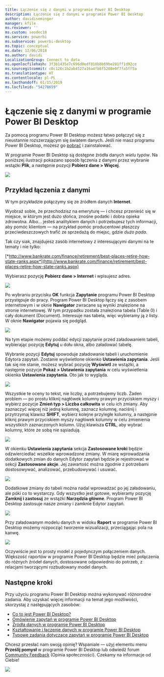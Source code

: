```yaml
---
title: Łączenie się z danymi w programie Power BI Desktop
description: Łączenie się z danymi w programie Power BI Desktop
author: davidiseminger
manager: kfile
ms.reviewer: ''
ms.custom: seodec18
ms.service: powerbi
ms.subservice: powerbi-desktop
ms.topic: conceptual
ms.date: 12/06/2018
ms.author: davidi
LocalizationGroup: Connect to data
ms.openlocfilehash: 3f3b1435e7c696d0edf810b8b69be201ff1d92ce
ms.sourcegitcommit: c8c126c1b2ab4527a16a4fb8f5208e0f7fa5ff5a
ms.translationtype: HT
ms.contentlocale: pl-PL
ms.lasthandoff: 01/15/2019
ms.locfileid: "54278659"
---
```

# <a name="connect-to-data-in-power-bi-desktop"></a>Łączenie się z danymi w programie Power BI Desktop
Za pomocą programu Power BI Desktop możesz łatwo połączyć się z nieustannie rozszerzającym się światem danych. Jeśli nie masz programu Power BI Desktop, możesz go [pobrać](http://go.microsoft.com/fwlink/?LinkID=521662) i zainstalować.

W programie Power BI Desktop są dostępne źródła danych *wielu typów*. Na poniższej ilustracji pokazano sposób łączenia z danymi przez wybranie wstążki **Plik**, a następnie pozycji **Pobierz dane \> Więcej**.

![](media/desktop-connect-to-data/getdatavid_smallv2.gif)

## <a name="example-of-connecting-to-data"></a>Przykład łączenia z danymi
W tym przykładzie połączymy się ze źródłem danych **Internet**.

Wyobraź sobie, że przechodzisz na emeryturę — i chcesz przenieść się w miejsce, w którym jest dużo słońca, znośne podatki i dobra opieka zdrowotna. Albo... jesteś analitykiem danych i potrzebujesz tych informacji, aby pomóc klientom — na przykład pomóc producentowi płaszczy przeciwdeszczowych trafić ze sprzedażą do miejsc, gdzie *dużo pada*.

Tak czy siak, znajdujesz zasób internetowy z interesującymi danymi na te tematy i nie tylko:

[*http://www.bankrate.com/finance/retirement/best-places-retire-how-state-ranks.aspx*](http://www.bankrate.com/finance/retirement/best-places-retire-how-state-ranks.aspx)

Wybierasz pozycję **Pobierz dane \> Internet** i wpisujesz adres.

![](media/desktop-connect-to-data/connecttodata_3.png)

Po wybraniu przycisku **OK** funkcja **Zapytanie** programu Power BI Desktop przystępuje do pracy. Program Power BI Desktop łączy się z zasobem internetowym i w oknie **Nawigator** zwracane są wyniki znalezione na stronie internetowej. W tym przypadku została znaleziona tabela (Table 0) i cały dokument (Document). Interesuje nas tabela, więc wybieramy ją z listy. W oknie **Nawigator** pojawia się podgląd.

![](media/desktop-connect-to-data/datasources_fromnavigatordialog.png)

Na tym etapie możemy poddać edycji zapytanie przed załadowaniem tabeli, wybierając pozycję **Edytuj** u dołu okna, albo załadować tabelę.

Wybranie pozycji **Edytuj** spowoduje załadowanie tabeli i uruchomienie Edytora zapytań. Zostanie wyświetlone okienko **Ustawienia zapytania**. Jeśli tak się nie stanie, możesz wybrać pozycję **Wyświetl** ze wstążki, a następnie pozycje **Pokaż \> Ustawienia zapytania** w celu wyświetlenia okienka **Ustawienia zapytania**. Oto jak to wygląda.

![](media/desktop-connect-to-data/designer_gsg_editquery.png)

Wszystkie te oceny to tekst, nie liczby, a potrzebujemy liczb. Żaden problem — po prostu kliknij nagłówek kolumny prawym przyciskiem myszy i wybierz pozycje **Zmień typ \> Liczba całkowita** w celu ich zmiany. Aby zaznaczyć więcej niż jedną kolumnę, zaznacz kolumnę, naciśnij i przytrzymaj klawisz **SHIFT**, wybierz kolejne przyległe kolumny, a następnie kliknij prawym przyciskiem myszy nagłówek kolumny w celu zmienienia wszystkich zaznaczonych kolumn. Użyj klawisza **CTRL**, aby wybrać kolumny, które ze sobą nie sąsiadują.

![](media/desktop-connect-to-data/designer_gsg_changedatatype.png)

W okienku **Ustawienia zapytania** sekcja **Zastosowane kroki** będzie odzwierciedlać wszelkie wprowadzone zmiany. W miarę wprowadzania dodatkowych zmian do danych Edytor zapytań będzie je rejestrować w sekcji **Zastosowane akcje**. Jej zawartość można zgodnie z potrzebami dostosowywać, analizować, przebudowywać i usuwać.

![](media/desktop-connect-to-data/designer_gsg_appliedsteps_changedtype.png)

Dodatkowe zmiany do tabeli można nadal wprowadzać po jej załadowaniu, ale póki co to wystarczy. Gdy wszystko jest gotowe, wybieramy pozycję **Zamknij i zastosuj** ze wstążki **Narzędzia główne**. Program Power BI Desktop zastosuje nasze zmiany i zamknie Edytor zapytań.

![](media/desktop-connect-to-data/connecttodata_closenload.png)

Przy załadowanym modelu danych w widoku **Raport** w programie Power BI Desktop możemy rozpocząć tworzenie wizualizacji, przeciągając pola na kanwę.

![](media/desktop-connect-to-data/connecttodata_dragontoreportview.png)

Oczywiście jest to prosty model z pojedynczym połączeniem danych. Większość raportów w programie Power BI Desktop będzie mieć połączenia do różnych źródeł danych, dostosowane odpowiednio do potrzeb, z relacjami tworzącymi rozbudowany model danych. 

## <a name="next-steps"></a>Następne kroki
Przy użyciu programu Power BI Desktop można wykonywać różnorodne zadania. Aby uzyskać więcej informacji na temat jego możliwości, skorzystaj z następujących zasobów:

* [Co to jest Power BI Desktop?](desktop-what-is-desktop.md)
* [Omówienie zapytań w programie Power BI Desktop](desktop-query-overview.md)
* [Źródła danych w programie Power BI Desktop](desktop-data-sources.md)
* [Kształtowanie i łączenie danych w programie Power BI Desktop](desktop-shape-and-combine-data.md)
* [Typowe zadania dotyczące zapytań w programie Power BI Desktop](desktop-common-query-tasks.md)   

Chcesz przesłać nam swoją opinię? Wspaniale — użyj elementu menu **Prześlij pomysł** w programie Power BI Desktop lub odwiedź forum [Community Feedback](http://community.powerbi.com/t5/Community-Feedback/bd-p/community-feedback) (Opinia społeczności). Czekamy na informacje od Ciebie!

![](media/desktop-connect-to-data/sendfeedback.png)

